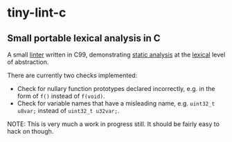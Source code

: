 # tiny-lint-c
Small portable lexical analysis in C
---


A small [linter](https://en.wikipedia.org/wiki/Lint_(software)) written in C99, demonstrating [static analysis](https://en.wikipedia.org/wiki/Static_program_analysis) at the [lexical](https://en.wikipedia.org/wiki/Lexical_analysis) level of abstraction.

There are currently two checks implemented:
- Check for nullary function prototypes declared incorrectly, e.g. in the form of `f()` instead of `f(void)`.
- Check for variable names that have a misleading name, e.g. `uint32_t u8var;` instead of `uint32_t u32var;`.

NOTE: This is very much a work in progress still. It should be fairly easy to hack on though.

